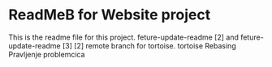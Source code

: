 # ReadMeB for Website project

This is the readme file for this project.
feture-update-readme [2]
and
feture-update-readme [3] [2]
remote branch for tortoise.
tortoise
Rebasing
Pravljenje problemcica
